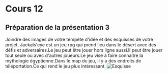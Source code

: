 # Cours 12
## Préparation de la présentation 3 
Joindre des images de votre tempête d'idée et des esquisses de votre projet. 
Jackals'eye est un jeu rpg qui prend lieu dans le désert avec des défis et adversaires.Le jeu peut être jouer hors ligne aussi.Il peut être jouer tout seule ou avec d'autres joueurs.Le jeu vise à faire connaitre la mythologie égyptienne.Dans le map du jeu, il y a des endroits de téléportation.Ce qui rend le jeu plus intéressant.
![Esquisse](https://trello.com/1/cards/637fa4883d4b7d00e7234f68/attachments/637fa4e0464106020d26aa12/previews/637fa4e0464106020d26aa21/download/Mon_premier_Tableau.jpg)

